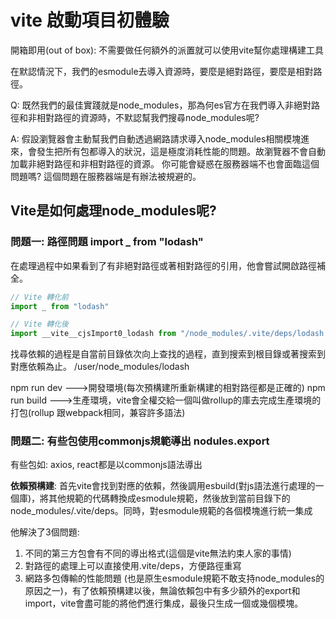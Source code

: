 # vite 啟動項目初體驗

開箱即用(out of box): 不需要做任何額外的派置就可以使用vite幫你處理構建工具

在默認情況下，我們的esmodule去導入資源時，要麼是絕對路徑，要麼是相對路徑。

Q: 既然我們的最佳實踐就是node_modules，那為何es官方在我們導入非絕對路徑和非相對路徑的資源時，不默認幫我們搜尋node_modules呢?

A: 假設瀏覽器會主動幫我們自動透過網路請求導入node_modules相關模塊進來，會發生把所有包都導入的狀況，這是極度消耗性能的問題。故瀏覽器不會自動加載非絕對路徑和非相對路徑的資源。 你可能會疑惑在服務器端不也會面臨這個問題嗎? 這個問題在服務器端是有辦法被規避的。

## Vite是如何處理node_modules呢? 
### 問題一: 路徑問題 import _ from "lodash"
在處理過程中如果看到了有非絕對路徑或著相對路徑的引用，他會嘗試開啟路徑補全。

```js
// Vite 轉化前
import _ from "lodash"

// Vite 轉化後
import __vite__cjsImport0_lodash from "/node_modules/.vite/deps/lodash.js?v=7c34ca7a";
```

找尋依賴的過程是自當前目錄依次向上查找的過程，直到搜索到根目錄或著搜索到對應依賴為止。 /user/node_modules/lodash

npm run dev --->開發環境(每次預構建所重新構建的相對路徑都是正確的)
npm run build --->生產環境，vite會全權交給一個叫做rollup的庫去完成生產環境的打包(rollup 跟webpack相同，兼容許多語法)

### 問題二: 有些包使用commonjs規範導出 nodules.export
有些包如: axios, react都是以commonjs語法導出

**依賴預構建**: 首先vite會找到對應的依賴，然後調用esbuild(對js語法進行處理的一個庫)，將其他規範的代碼轉換成esmodule規範，然後放到當前目錄下的node_modules/.vite/deps。同時，對esmodule規範的各個模塊進行統一集成

他解決了3個問題:
1. 不同的第三方包會有不同的導出格式(這個是vite無法約束人家的事情)
2. 對路徑的處理上可以直接使用.vite/deps，方便路徑重寫
3. 網路多包傳輸的性能問題 (也是原生esmodule規範不敢支持node_modules的原因之一)，有了依賴預構建以後，無論依賴包中有多少額外的export和import，vite會盡可能的將他們進行集成，最後只生成一個或幾個模塊。
